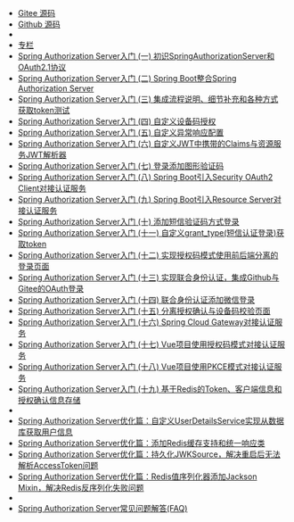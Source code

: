 - [Gitee 源码](https://gitee.com/vains-Sofia/authorization-example)
- [Github 源码](https://github.com/vains-Sofia/authorization-example)
- 
- [专栏](https://juejin.cn/column/7239953874950684732)
- [Spring Authorization Server入门 (一) 初识SpringAuthorizationServer和OAuth2.1协议](https://juejin.cn/post/7239953874950733884)
- [Spring Authorization Server入门 (二) Spring Boot整合Spring Authorization Server](https://juejin.cn/post/7239953874950815804)
- [Spring Authorization Server入门 (三) 集成流程说明、细节补充和各种方式获取token测试](https://juejin.cn/post/7241058098974720037)
- [Spring Authorization Server入门 (四) 自定义设备码授权](https://juejin.cn/post/7241101553712283707)
- [Spring Authorization Server入门 (五) 自定义异常响应配置](https://juejin.cn/post/7241439405970063416)
- [Spring Authorization Server入门 (六) 自定义JWT中携带的Claims与资源服务JWT解析器](https://juejin.cn/post/7241762957570097213)
- [Spring Authorization Server入门 (七) 登录添加图形验证码](https://juejin.cn/post/7242476048005709879)
- [Spring Authorization Server入门 (八) Spring Boot引入Security OAuth2 Client对接认证服务](https://juejin.cn/post/7243725197911834683)
- [Spring Authorization Server入门 (九) Spring Boot引入Resource Server对接认证服务](https://juejin.cn/post/7244043482772029498)
- [Spring Authorization Server入门 (十) 添加短信验证码方式登录](https://juejin.cn/post/7245538214114492474)
- [Spring Authorization Server入门 (十一) 自定义grant_type(短信认证登录)获取token](https://juejin.cn/post/7246409673565372475)
- [Spring Authorization Server入门 (十二) 实现授权码模式使用前后端分离的登录页面](https://juejin.cn/post/7254096495184134181)
- [Spring Authorization Server入门 (十三) 实现联合身份认证，集成Github与Gitee的OAuth登录](https://juejin.cn/post/7258466145653096504)
- [Spring Authorization Server入门 (十四) 联合身份认证添加微信登录](https://juejin.cn/post/7261098261142208568)
- [Spring Authorization Server入门 (十五) 分离授权确认与设备码校验页面](https://juejin.cn/post/7262317630307205176)
- [Spring Authorization Server入门 (十六) Spring Cloud Gateway对接认证服务](https://juejin.cn/post/7271496874942890024)
- [Spring Authorization Server入门 (十七) Vue项目使用授权码模式对接认证服务](https://juejin.cn/post/7279052777888890921)
- [Spring Authorization Server入门 (十八) Vue项目使用PKCE模式对接认证服务](https://juejin.cn/post/7279265985912225828)
- [Spring Authorization Server入门 (十九) 基于Redis的Token、客户端信息和授权确认信息存储](https://juejin.cn/post/7294853623849254946)
- 
- [Spring Authorization Server优化篇：自定义UserDetailsService实现从数据库获取用户信息](https://juejin.cn/post/7252251628090294309)
- [Spring Authorization Server优化篇：添加Redis缓存支持和统一响应类](https://juejin.cn/post/7253331974050299963)
- [Spring Authorization Server优化篇：持久化JWKSource，解决重启后无法解析AccessToken问题](https://juejin.cn/post/7254836247290216503)
- [Spring Authorization Server优化篇：Redis值序列化器添加Jackson Mixin，解决Redis反序列化失败问题](https://juejin.cn/post/7281849496983076879)
- 
- [Spring Authorization Server常见问题解答(FAQ)](https://juejin.cn/post/7279242389000208438)
